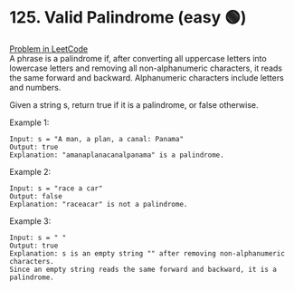 # 125. Valid Palindrome (easy 🟢)
[Problem in LeetCode](https://leetcode.com/problems/valid-palindrome/description/)<br>
A phrase is a palindrome if, after converting all uppercase letters into lowercase letters and removing all non-alphanumeric characters, it reads the same forward and backward. Alphanumeric characters include letters and numbers. 

Given a string s, return true if it is a palindrome, or false otherwise.

Example 1:
```
Input: s = "A man, a plan, a canal: Panama"
Output: true
Explanation: "amanaplanacanalpanama" is a palindrome.
```

Example 2:
```
Input: s = "race a car"
Output: false
Explanation: "raceacar" is not a palindrome.
```

Example 3:
```
Input: s = " "
Output: true
Explanation: s is an empty string "" after removing non-alphanumeric characters.
Since an empty string reads the same forward and backward, it is a palindrome.
```